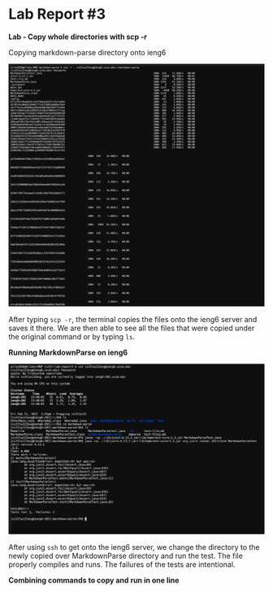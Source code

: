 # Lab Report #3

**Lab - Copy whole directories with scp -r**

Copying markdown-parse directory onto ieng6

![image](p7.png)

After typing ```scp -r```, the terminal copies the files onto the ieng6 server and saves it there. We are then able to see all the files that were copied under the original command or by typing ```ls```. 


**Running MarkdownParse on ieng6**

![Image](p8.png)

After using ```ssh``` to get onto the ieng6 server, we change the directory to the newly copied over MarkdownParse directory and run the test. The file properly compiles and runs. The failures of the tests are intentional. 

**Combining commands to copy and run in one line**

